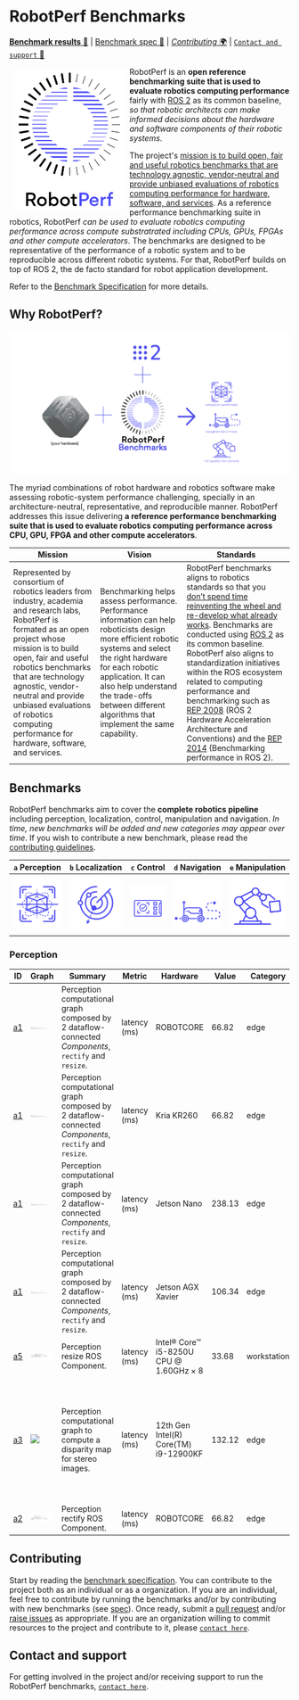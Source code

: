 # RobotPerf Benchmarks

[**Benchmark results** 🤖](#benchmarks) | [Benchmark spec 📖](benchmarks/README.md) | [*Contributing* 🌍](#contributing) | [`Contact and support` 📨](#contact-and-support)

<a href="https://accelerationrobotics.com/robotperf.php"><img src="imgs/ROBOTPerf.svg" align="left" hspace="8" vspace="2" width="200"></a>

RobotPerf is an **open reference benchmarking suite that is used to evaluate robotics computing performance** fairly with [ROS 2](https://accelerationrobotics.com/ros.php) as its common baseline, *so that robotic architects can make informed decisions about the hardware and software components of their robotic systems*. 

The project's <ins>mission is to build open, fair and useful robotics benchmarks that are technology agnostic, vendor-neutral and provide unbiased evaluations of robotics computing performance for hardware, software, and services</ins>.  As a reference performance benchmarking suite in robotics, RobotPerf *can be used to evaluate robotics computing performance across compute substratrated including CPUs, GPUs, FPGAs and other compute accelerators*. The benchmarks are designed to be representative of the performance of a robotic system and to be reproducible across different robotic systems. For that, RobotPerf builds on top of ROS 2, the de facto standard for robot application development.

Refer to the [Benchmark Specification](benchmarks/README.md) for more details.

## Why RobotPerf?

![RobotPerf arquitecture diagram](imgs/robotperf-diagram-ros2.png)

 The myriad combinations of robot hardware and robotics software make assessing robotic-system performance challenging, specially in an architecture-neutral, representative, and reproducible manner. RobotPerf addresses this issue delivering **a reference performance benchmarking suite that is used to evaluate robotics computing performance across CPU, GPU, FPGA and other compute accelerators**.

| Mission | Vision | Standards |
|---|---|----|
|  Represented by consortium of robotics leaders from industry, academia and research labs, RobotPerf is formated as an open project whose mission is to build open, fair and useful robotics benchmarks that are technology agnostic, vendor-neutral and provide unbiased evaluations of robotics computing performance for hardware, software, and services. |  Benchmarking helps assess performance. Performance information can help roboticists design more efficient robotic systems and select the right hardware for each robotic application. It can also help understand the trade-offs between different algorithms that implement the same capability. | RobotPerf benchmarks aligns to robotics standards so that you <ins>don’t spend time reinventing the wheel and re-develop what already works</ins>. Benchmarks are conducted using [ROS 2](https://accelerationrobotics.com/ros.php) as its common baseline. RobotPerf also aligns to standardization initiatives within the ROS ecosystem related to computing performance and benchmarking such as [REP 2008](https://github.com/ros-infrastructure/rep/pull/324) (ROS 2 Hardware Acceleration Architecture and Conventions) and the [REP 2014](https://github.com/ros-infrastructure/rep/pull/364) (Benchmarking performance in ROS 2).|

## Benchmarks

RobotPerf benchmarks aim to cover the **complete robotics pipeline** including perception, localization, control, manipulation and navigation. *In time, new benchmarks will be added and new categories may appear over time*. If you wish to contribute a new benchmark, please read the [contributing guidelines](#contributing).


| `a` Perception | `b` Localization | `c` Control | `d` Navigation | `e` Manipulation |
|:---:|:---:|:---:|:---:|:---:|
| [![perception benchmarks](imgs/icon-perception.png)](#perception) | [![localization benchmarks](imgs/icon-localization.png)](#localization) | [![control benchmarks](imgs/icon-control.png)](#control) | [![navigation benchmarks](imgs/icon-navigation.png)](#navigation) | [![manipulation benchmarks](imgs/icon-manipulation.png)](#manipulation) | 


<!-- perception-benchmarks-init -->

### Perception

| ID | Graph | Summary | Metric | Hardware | Value | Category | Timestamp | Note | Data Source |
| --- | --- | -------- | --- | ----------- | --- | --- | --- | --- | --- |
| [a1](https://github.com/robotperf/benchmarks/tree/main/src/benchmarks/benchmarks/perception/a1_perception_2nodes) | ![](imgs/a1_perception_2nodes.svg) | Perception computational graph composed by 2 dataflow-connected *Components*, `rectify` and `resize`. | latency (ms) | ROBOTCORE | 66.82 | edge | 14-10-2022 |  | perception/image |
| [a1](https://github.com/robotperf/benchmarks/tree/main/src/benchmarks/benchmarks/perception/a1_perception_2nodes) | ![](imgs/a1_perception_2nodes.svg) | Perception computational graph composed by 2 dataflow-connected *Components*, `rectify` and `resize`. | latency (ms) | Kria KR260 | 66.82 | edge | 14-10-2022 |  | perception/image |
| [a1](https://github.com/robotperf/benchmarks/tree/main/src/benchmarks/benchmarks/perception/a1_perception_2nodes) | ![](imgs/a1_perception_2nodes.svg) | Perception computational graph composed by 2 dataflow-connected *Components*, `rectify` and `resize`. | latency (ms) | Jetson Nano | 238.13 | edge | 14-10-2022 |  | perception/image |
| [a1](https://github.com/robotperf/benchmarks/tree/main/src/benchmarks/benchmarks/perception/a1_perception_2nodes) | ![](imgs/a1_perception_2nodes.svg) | Perception computational graph composed by 2 dataflow-connected *Components*, `rectify` and `resize`. | latency (ms) | Jetson AGX Xavier | 106.34 | edge | 14-10-2022 |  | perception/image |
| [a5](https://github.com/robotperf/benchmarks/tree/main/src/benchmarks/benchmarks/perception/a5_resize) | ![](imgs/a5_resize.svg) | Perception resize ROS Component. | latency (ms) | Intel® Core™ i5-8250U CPU @ 1.60GHz × 8 | 33.68 | workstation | 08-05-2023 |  | perception/image2 |
| [a3](https://github.com/robotperf/benchmarks/tree/main/src/benchmarks/benchmarks/perception/a3_stereo_image_proc) | ![](imgs/a3_stereo_image_proc_graph.png) | Perception computational graph to compute a disparity map for stereo images. | latency (ms) | 12th Gen Intel(R) Core(TM) i9-12900KF | 132.12 | edge | 25-04-2023 | Mean: 26.25 ms,  RMS: 27.18 ms, Max: 132.12 ms, Min: 8.73 ms over 1124 samples. | perception/image3 |
| [a2](https://github.com/robotperf/benchmarks/tree/main/src/benchmarks/benchmarks/perception/a2_rectify) | ![](imgs/a2_rectify.svg) | Perception rectify ROS Component. | latency (ms) | ROBOTCORE | 66.82 | edge | 14-10-2022 |  | perception/image |


<!-- perception-benchmarks-fini -->

## Contributing

Start by reading the [benchmark specification](benchmarks/README.md). You can contribute to the project both as an individual or as a organization. If you are an individual, feel free to contribute by running the benchmarks and/or by contributing with new benchmarks (see [spec](benchmarks/README.md)). Once ready, submit a [pull request](https://github.com/robotperf/benchmarks/pulls) and/or [raise issues](https://github.com/robotperf/benchmarks/issues) as appropriate. If you are an organization willing to commit resources to the project and contribute to it, please [`contact here`](mailto:contact@accelerationrobotics.com).

## Contact and support

For getting involved in the project and/or receiving support to run the RobotPerf benchmarks, [`contact here`](mailto:contact@accelerationrobotics.com).


[^1]: Quigley, M., Conley, K., Gerkey, B., Faust, J., Foote, T., Leibs, J., ... & Ng, A. Y. (2009, May). ROS: an open-source Robot Operating System. In ICRA workshop on open source software (Vol. 3, No. 3.2, p. 5).
[^2]: Macenski, S., Foote, T., Gerkey, B., Lalancette, C., & Woodall, W. (2022). Robot Operating System 2: Design, architecture, and uses in the wild. Science Robotics, 7(66), eabm6074.
[^3]: AMD Ryzen 5 PRO 4650G, see https://www.amd.com/en/products/apu/amd-ryzen-5-pro-4650g
[^4]: ROBOTCORE® is a robot-specific processing unit that helps map Robot Operating System (ROS) computational graphs to its CPUs, GPU and FPGA efficiently to obtain best performance. More at https://accelerationrobotics.com/robotcore.php